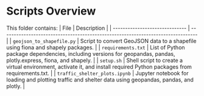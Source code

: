 # Scripts Overview
This folder contains:
| File                        | Description                                                                          |
| ------------------------------ | -------------------------------------------------------------------------------- |
| ```geojson_to_shapefile.py```       | Script to convert GeoJSON data to a shapefile using fiona and shapely packages.               | 
| ```requirements.txt```        | List of Python package dependencies, including versions for geopandas, pandas, plotly.express, fiona, and shapely.               | 
| ```setup.sh```      | Shell script to create a virtual environment, activate it, and install required Python packages from requirements.txt.               |
| ```traffic_shelter_plots.ipynb```          | Jupyter notebook for loading and plotting traffic and shelter data using geopandas, pandas, and plotly.  | 